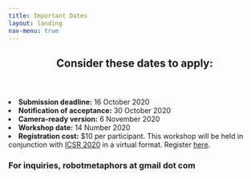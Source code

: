 ```yaml
---
title: Important Dates
layout: landing
nav-menu: true
---
```



<!-- Main -->
<div id="main">

<!-- One -->
<section id="one">
	<div class="inner">
		<header class="major">
			<h2>Consider these dates to apply:</h2>
		</header>
	<li><b>Submission deadline:</b> 16 October 2020
	<li><b>Notification of acceptance:</b> 30 October 2020<br></li>
	<li><b>Camera-ready version:</b> 6 November 2020<br></li>
	<li><b> Workshop date:</b> 14 Number 2020</li>
	<li><b>Registration cost:</b> $10 per participant. This workshop will be held in conjunction with <a href="https://sites.psu.edu/icsr2020/">ICSR 2020</a> in a virtual format. Register <a href="https://csmspace.com/events/icsr2020/registration.html">here</a>.</li> 
		
<div class="row">
	<div class="6u 12u$(small)">
		<h3>For inquiries, robotmetaphors at gmail dot com</h3>
	</div>

